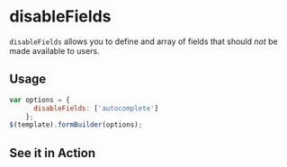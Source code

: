 # disableFields
`disableFields` allows you to define and array of fields that should *not* be made available to users.

## Usage
```javascript
var options = {
      disableFields: ['autocomplete']
    };
$(template).formBuilder(options);
```
## See it in Action
<p data-height="525" data-theme-id="22927" data-slug-hash="NNdbVx" data-default-tab="result" data-user="kevinchappell" class="codepen"></p>
